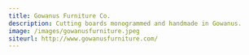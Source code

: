 ```yaml
---
title: Gowanus Furniture Co.
description: Cutting boards monogrammed and handmade in Gowanus.
image: /images/gowanusfurniture.jpeg
siteurl: http://www.gowanusfurniture.com/
---
```


